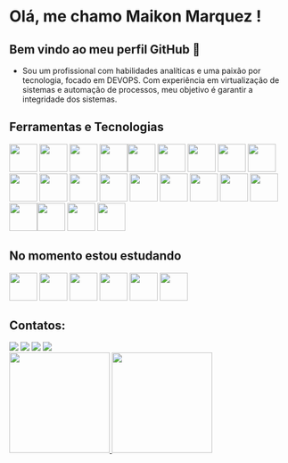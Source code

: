 # Olá, me chamo Maikon Marquez ! 
## Bem vindo ao meu perfil GitHub 👋

- Sou um profissional com habilidades analíticas e uma paixão por tecnologia, focado em DEVOPS. Com experiência em virtualização de sistemas e automação de processos, meu objetivo é garantir a integridade dos sistemas.

## Ferramentas e Tecnologias

<img src="https://cdn.jsdelivr.net/gh/devicons/devicon@latest/icons/apache/apache-original-wordmark.svg" width="50" height="50"/> <img src="https://cdn.jsdelivr.net/gh/devicons/devicon/icons/apachekafka/apachekafka-original-wordmark.svg" width="50" height="50"/> <img src="https://cdn.jsdelivr.net/gh/devicons/devicon/icons/bash/bash-original.svg" width="50" height="50"/> <img src="https://cdn.jsdelivr.net/gh/devicons/devicon@latest/icons/powershell/powershell-original.svg" width="50" height="50"/><img src="https://cdn.jsdelivr.net/gh/devicons/devicon/icons/c/c-original.svg" width="50" height="50"/> <img src="https://cdn.jsdelivr.net/gh/devicons/devicon/icons/confluence/confluence-original-wordmark.svg" width="50" height="50"/> <img src="https://cdn.jsdelivr.net/gh/devicons/devicon/icons/docker/docker-original-wordmark.svg" width="50" height="50"/> <img src="https://cdn.jsdelivr.net/gh/devicons/devicon/icons/github/github-original-wordmark.svg" width="50" height="50"/> <img src="https://cdn.jsdelivr.net/gh/devicons/devicon/icons/gitlab/gitlab-original-wordmark.svg" width="50" height="50"/> <img src="https://cdn.jsdelivr.net/gh/devicons/devicon/icons/html5/html5-original-wordmark.svg" width="50" height="50"/> <img src="https://cdn.jsdelivr.net/gh/devicons/devicon/icons/java/java-original.svg" width="50" height="50"/> <img src="https://cdn.jsdelivr.net/gh/devicons/devicon/icons/javascript/javascript-original.svg" width="50" height="50"/> <img src="https://cdn.jsdelivr.net/gh/devicons/devicon/icons/jenkins/jenkins-original.svg" width="50" height="50"/> <img src="https://cdn.jsdelivr.net/gh/devicons/devicon/icons/kubernetes/kubernetes-plain-wordmark.svg" width="50" height="50"/> <img src="https://cdn.jsdelivr.net/gh/devicons/devicon/icons/linux/linux-original.svg" width="50" height="50"/> <img src="https://cdn.jsdelivr.net/gh/devicons/devicon/icons/oracle/oracle-original.svg" width="50" height="50"/> <img src="https://cdn.jsdelivr.net/gh/devicons/devicon/icons/python/python-original-wordmark.svg" width="50" height="50"/> <img src="https://cdn.jsdelivr.net/gh/devicons/devicon/icons/salesforce/salesforce-original.svg" width="50" height="50"/>  <img src="https://cdn.jsdelivr.net/gh/devicons/devicon@latest/icons/azuredevops/azuredevops-original.svg" width="50" height="50"/><img src="https://cdn.jsdelivr.net/gh/devicons/devicon@latest/icons/kibana/kibana-original.svg" width="50" height="50"/> <img src="https://cdn.jsdelivr.net/gh/devicons/devicon@latest/icons/mysql/mysql-original-wordmark.svg" width="50" height="50"/> <img src="https://cdn.jsdelivr.net/gh/devicons/devicon@latest/icons/sqldeveloper/sqldeveloper-original.svg" width="50" height="50"/>
          
          

## No momento estou estudando

<img src="https://cdn.jsdelivr.net/gh/devicons/devicon@latest/icons/javascript/javascript-original.svg" width="50" height="50"/> <img src="https://cdn.jsdelivr.net/gh/devicons/devicon@latest/icons/linux/linux-original.svg" width="50" height="50"/>
<img src="https://cdn.jsdelivr.net/gh/devicons/devicon@latest/icons/git/git-original.svg" width="50" height="50"/> <img src="https://cdn.jsdelivr.net/gh/devicons/devicon/icons/kubernetes/kubernetes-plain-wordmark.svg" width="50" height="50"/> 
<img src="https://cdn.jsdelivr.net/gh/devicons/devicon@latest/icons/spring/spring-original-wordmark.svg" width="50" height="50"/> <img src="https://cdn.jsdelivr.net/gh/devicons/devicon@latest/icons/react/react-original-wordmark.svg" width="50" height="50"/>
          
          
          
          



## Contatos:

<div>
<a href="https://instagram.com/_marqz_00/" target="_blank"><img src="https://img.shields.io/badge/-Instagram-%23E4405F?style=for-the-badge&logo=instagram&logoColor=white" target="_blank"></a>
<a href="https://www.twitch.tv/kisetype" target="_blank"><img src="https://img.shields.io/badge/Twitch-9146FF?style=for-the-badge&logo=twitch&logoColor=white" target="_blank"></a>
<a href = "mailto:maikonjm@gmail.com"><img src="https://img.shields.io/badge/Gmail-D14836?style=for-the-badge&logo=gmail&logoColor=white" target="_blank"></a>
<a href="https://www.linkedin.com/in/maikon-marquez/" target="_blank"><img src="https://img.shields.io/badge/-LinkedIn-%230077B5?style=for-the-badge&logo=linkedin&logoColor=white" target="_blank"></a>   
</div>

<div>
<a href="https://github.com/MaikonJm">
<img height="180em" src="https://github-readme-stats.vercel.app/api/top-langs/?username=MaikonJm&layout=compact&langs_count=7&theme=dracula"/>
<img height="180em" src="https://github-readme-stats.vercel.app/api?username=MaikonJm&show_icons=true&theme=dracula&include_all_commits=true&count_private=true"/>
</div>
